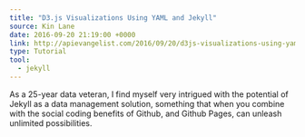 ```yaml
---
title: "D3.js Visualizations Using YAML and Jekyll"
source: Kin Lane
date: 2016-09-20 21:19:00 +0000
link: http://apievangelist.com/2016/09/20/d3js-visualizations-using-yaml-and-jekyll/
type: Tutorial
tool:
  - jekyll
---
```

As a 25-year data veteran, I find myself very intrigued with the potential of Jekyll as a data management solution, something that when you combine with the social coding benefits of Github, and Github Pages, can unleash unlimited possibilities. 





